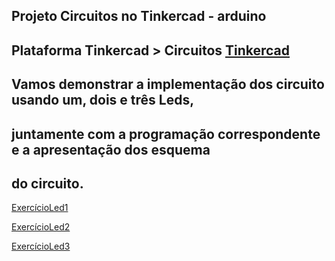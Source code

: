 

##  Projeto Circuitos no Tinkercad - arduino

##  Plataforma Tinkercad > Circuitos [Tinkercad](https://www.tinkercad.com/)



## Vamos demonstrar a implementação dos circuito usando um, dois e três Leds,
## juntamente com a programação correspondente e  a apresentação dos esquema 
## do circuito.



[ExercícioLed1](https://github.com/pauloamoroso/ProjTinkarduino/blob/main/led1.md)





[ExercícioLed2](https://github.com/pauloamoroso/ProjTinkarduino/blob/main/led2.md)





[ExercícioLed3](https://github.com/pauloamoroso/ProjTinkarduino/blob/main/led3.md)

























